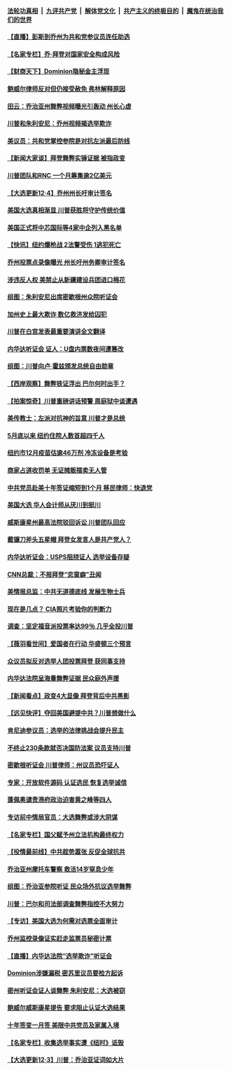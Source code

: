 

####  [法轮功真相](../../../../basic/blob/master/README.md?t=12050131) &nbsp;|&nbsp; [九评共产党](../../../../9ping.md/blob/master/README.md?t=12050131) &nbsp;|&nbsp; [解体党文化](../../../../jtdwh.md/blob/master/README.md?t=12050131)  &nbsp;|&nbsp; [共产主义的终极目的](../../../../gczydzjmd.md/blob/master/README.md?t=12050131) &nbsp;|&nbsp; [魔鬼在统治我们的世界](../../../../mgztzwmdsj.md/blob/master/README.md?t=12050131) 

#### [【直播】彭斯到乔州为共和党参议员连任助选](../pages/nsc412/n12594742.md?t=12050131) 

#### [【名家专栏】乔‧拜登对国家安全构成风险](../pages/nsc412/n12596174.md?t=12050131) 

#### [【财商天下】Dominion隐秘金主浮现](../pages/nsc412/n12596415.md?t=12050131) 

#### [鲍威尔律师反对但仍接受赦免 弗林解释原因](../pages/nsc412/n12596223.md?t=12050131) 

#### [田云：乔治亚州舞弊视频曝光引轰动 州长心虚](../pages/nsc412/n12595507.md?t=12050131) 

#### [川普和朱利安尼：乔州视频揭选举欺诈](../pages/nsc412/n12596322.md?t=12050131) 

#### [美议员：共和党掌控参院是对抗左派最后防线](../pages/nsc412/n12596261.md?t=12050131) 

#### [【新闻大家谈】拜登舞弊实锤证据 被指政变](../pages/nsc412/n12596002.md?t=12050131) 

#### [川普团队和RNC 一个月筹集逾2亿美元](../pages/nsc412/n12596153.md?t=12050131) 

#### [【大选更新12·4】乔州州长吁审计签名](../pages/nsc412/n12595730.md?t=12050131) 

#### [美国大选真相渐显 川普获胜将守护传统价值](../pages/nsc412/n12595855.md?t=12050131) 

#### [美国正式将中芯国际等4家中企列入黑名单](../pages/nsc412/n12596015.md?t=12050131) 

#### [【快讯】纽约爆枪战 2法警受伤 1逃犯死亡](../pages/nsc412/n12596062.md?t=12050131) 

#### [乔州投票点录像曝光 州长吁州务卿审计签名](../pages/nsc412/n12595934.md?t=12050131) 

#### [涉违反人权 美禁止从新疆建设兵团进口棉花](../pages/nsc412/n12595741.md?t=12050131) 

#### [组图：朱利安尼出席密歇根州众院听证会](../pages/nsc412/n12595739.md?t=12050131) 

#### [加州史上最大欺诈 数亿救济发给囚犯](../pages/nsc412/n12595780.md?t=12050131) 

#### [川普在白宫发表最重要演讲全文翻译](../pages/nsc412/n12595030.md?t=12050131) 

#### [内华达听证会 证人：U盘内票数夜间遭篡改](../pages/nsc412/n12595509.md?t=12050131) 

#### [组图：川普向卢·霍兹颁发总统自由勋章](../pages/nsc412/n12595440.md?t=12050131) 

#### [【西岸观察】舞弊铁证浮出 巴尔何时出手？](../pages/nsc412/n12595168.md?t=12050131) 

#### [【拍案惊奇】川普重磅讲话预警 周庭狱中谈遭遇](../pages/nsc412/n12595274.md?t=12050131) 

#### [美传教士：左派对抗神的旨意 川普才是总统](../pages/nsc412/n12595443.md?t=12050131) 

#### [5月底以来 纽约住院人数首超四千人](../pages/nsc412/n12595140.md?t=12050131) 

#### [纽约市12月疫苗估逾46万剂 冷冻设备是考验](../pages/nsc412/n12595238.md?t=12050131) 

#### [商家占道收罚单  无证摊贩摆卖无人管](../pages/nsc412/n12595245.md?t=12050131) 

#### [中共党员赴美十年签证缩短到1个月  移民律师：快退党](../pages/nsc412/n12595242.md?t=12050131) 

#### [美国大选 华人会计师从厌川到挺川](../pages/nsc412/n12595225.md?t=12050131) 

#### [威斯康星州最高法院驳回诉讼 川普团队回应](../pages/nsc412/n12594818.md?t=12050131) 

#### [戴镰刀斧头五星帽 拜登女发言人是共产党人？](../pages/nsc412/n12595228.md?t=12050131) 

#### [内华达听证会：USPS阻挠证人 选举设备存疑](../pages/nsc412/n12594925.md?t=12050131) 

#### [CNN总裁：不报拜登“恋童癖”丑闻](../pages/nsc412/n12595233.md?t=12050131) 

#### [美情报总监：中共无道德底线 发展生物士兵](../pages/nsc412/n12594736.md?t=12050131) 

#### [现在是几点？ CIA照片考验你的判断力](../pages/nsc412/n12595124.md?t=12050131) 

#### [调查：坚定福音派投票率达99％ 几乎全投川普](../pages/nsc412/n12595057.md?t=12050131) 

#### [【薇羽看世间】爱国者在行动 华盛顿三个预言](../pages/nsc412/n12594280.md?t=12050131) 

#### [众议员拟反对选举人团投票拜登 获同事支持](../pages/nsc412/n12594998.md?t=12050131) 

#### [内华达法院呈海量舞弊证据 民众庭外声援](../pages/nsc412/n12595042.md?t=12050131) 

#### [【新闻看点】政变4大显像 拜登背后中共黑影](../pages/nsc412/n12594439.md?t=12050131) 

#### [【远见快评】夺回美国避提中共？川普想做什么](../pages/nsc412/n12594592.md?t=12050131) 

#### [肯尼迪参议员：选举的法律挑战会提升民主](../pages/nsc412/n12594774.md?t=12050131) 

#### [不终止230条款就否决国防法案 议员支持川普](../pages/nsc412/n12594762.md?t=12050131) 

#### [密歇根听证会 川普律师：州议员恐吓证人](../pages/nsc412/n12594009.md?t=12050131) 

#### [专家：开放软件源码 认证选民 恢复选举诚信](../pages/nsc412/n12594600.md?t=12050131) 

#### [蓬佩奥谴责港府政治迫害黄之峰等四人](../pages/nsc412/n12594562.md?t=12050131) 

#### [专访前中情局官员：大选舞弊或涉大阴谋](../pages/nsc412/n12594474.md?t=12050131) 

#### [【名家专栏】国父赋予州立法机构最终权力](../pages/nsc412/n12593716.md?t=12050131) 

#### [【役情最前线】中共趁势嚣张 反促全球抗共](../pages/nsc412/n12594273.md?t=12050131) 

#### [乔治亚州摩托车警察 救活14岁窒息少年](../pages/nsc412/n12593663.md?t=12050131) 

#### [组图：乔治亚参院听证 民众场外抗议选举舞弊](../pages/nsc412/n12594458.md?t=12050131) 

#### [川普：巴尔和司法部调查舞弊指控不大努力](../pages/nsc412/n12594488.md?t=12050131) 

#### [【专访】美国大选为何需对选票全面审计](../pages/nsc412/n12594229.md?t=12050131) 

#### [乔州监控录像证实赶走监票员秘密计票](../pages/nsc412/n12594399.md?t=12050131) 

#### [【直播】内华达法院“选举欺诈”听证会](../pages/nsc412/n12592169.md?t=12050131) 

#### [Dominion涉嫌漏税 密苏里议员要检方起诉](../pages/nsc412/n12594216.md?t=12050131) 

#### [密州听证会证人谈舞弊 朱利安尼：大选被窃](../pages/nsc412/n12594224.md?t=12050131) 

#### [鲍威尔威斯康星提告 要求阻止认证大选结果](../pages/nsc412/n12594249.md?t=12050131) 

#### [十年签变一月签 美限中共党员及家属入境](../pages/nsc412/n12594279.md?t=12050131) 

#### [【名家专栏】收集选举事实遭《纽时》诋毁](../pages/nsc412/n12593745.md?t=12050131) 

#### [【大选更新12·3】川普：乔治亚证词如大片](../pages/nsc412/n12593248.md?t=12050131) 

